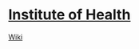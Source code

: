 # [Institute of Health](https://insthealth.github.io)


[Wiki](https://github.com/insthealth/insthealth.github.io/wiki)
